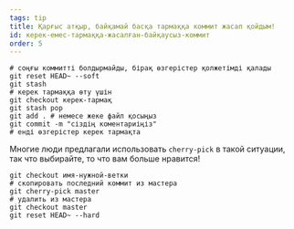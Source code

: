 ```yaml
---
tags: tip
title: Қарғыс атқыр, байқамай басқа тармаққа коммит жасап қойдым!
id: керек-емес-тармаққа-жасалған-байқаусыз-коммит
order: 5
---
```


```git
# соңғы коммитті болдырмайды, бірақ өзгерістер қолжетімді қалады
git reset HEAD~ --soft
git stash
# керек тармаққа өту үшін
git checkout керек-тармақ
git stash pop
git add . # немесе жеке файл қосыңыз
git commit -m "сіздің коментариіңіз"
# енді өзгерістер керек тармақта
```

Многие люди предлагали использовать `cherry-pick` в такой ситуации, так что выбирайте, то что вам больше нравится!
```git
git checkout имя-нужной-ветки
# скопировать последний коммит из мастера
git cherry-pick master
# удалить из мастера
git checkout master
git reset HEAD~ --hard
```